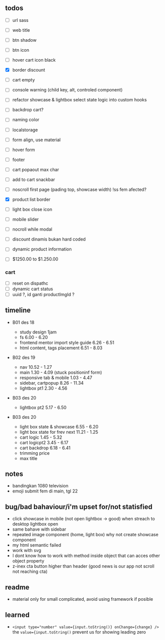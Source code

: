## todos
- [ ] url sass
- [ ] web title
- [ ] btn shadow
- [ ] btn icon
- [ ] hover cart icon black
- [x] border discount
- [ ] cart empty
- [ ] console warning (child key, alt, controled component)
- [ ] refactor showcase & lightbox select state logic into custom hooks 
- [ ] backdrop cart?


- [ ] naming color
- [ ] localstorage
- [ ] form align, use material
- [ ] hover form
- [ ] footer
- [ ] cart popaout max char
- [ ] add to cart snackbar
- [ ] noscroll first page (pading top, showcase width) !ss fem afected?
- [x] product list border
- [ ] light box close icon
- [ ] mobile slider
- [ ] nocroll while modal
- [ ] discount dinamis bukan hard coded
- [ ] dynamic product information
- [ ] $1250.00 to $1.250.00 

### cart
- [ ] reset on dispathc
- [ ] dynamic cart status
- [ ] uuid ?, id ganti productImgId ?

## timeline
- B01 des 18
     - study design 1jam
     - fs 6.00 - 6.20
     - frontend mentor import style guide 6.26 - 6.51
     - html content, tags placement 6.51 - 8.03
- B02 des 19
     - nav 10.52 - 1.27
     - main 1.30 - 4.09 (stuck positioninf form)
     - responsive tab & mobile 1.03 - 4.47
     - sidebar, cartpopup 8.26 - 11.34
     - lightbox pt1 2.30 - 4.56

- B03 des 20
     - lightbox pt2 5.17 - 6.50

- B03 des 20
     - light box state & showcase 6.55 - 6.20
     -  light box state for frev next 11.21 - 1.25
     -  cart logic 1.45 - 5.32
     -  cart logicpt2 3.45 - 6.17
     -  cart backdrop 6.18 - 6.41
     -  trimming price
     -  max title

## notes
- bandingkan 1080 television
- emoji submit fem di main, tgl  22

## bug/bad bahaviour/i'm upset for/not statisfied
- click showcase in mobile (not open lightbox -> good) when streach to desktop lightbox open
- same bahave with sidebar
- repeated image component (home, light box) why not create showcase component
- my html semantic failed
- work with svg
- I dont know how to work with method inside object that can acces other object property
- z-inex cta button higher than header (good news is our app not scroll not reaching cta)

## readme
- material only for small complicated, avoid using framework if posible

## learned
-  `<input type="number" value={input.toString()} onChange={change} />` the `value={input.toString()` prevent us for showing leading zero